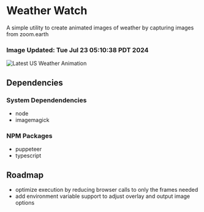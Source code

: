 # Weather Watch

A simple utility to create animated images of weather by capturing images from zoom.earth

### Image Updated: Tue Jul 23 05:10:38 PDT 2024

![Latest US Weather Animation](animations/2024-07-23.webp)

## Dependencies
### System Dependendencies
* node
* imagemagick
### NPM Packages
* puppeteer
* typescript

## Roadmap
* optimize execution by reducing browser calls to only the frames needed
* add environment variable support to adjust overlay and output image options
